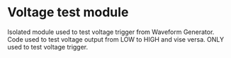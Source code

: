 # Voltage test module

Isolated module used to test voltage trigger from Waveform Generator. 
Code used to test voltage output from LOW to HIGH and vise versa.
ONLY used to test voltage trigger.
